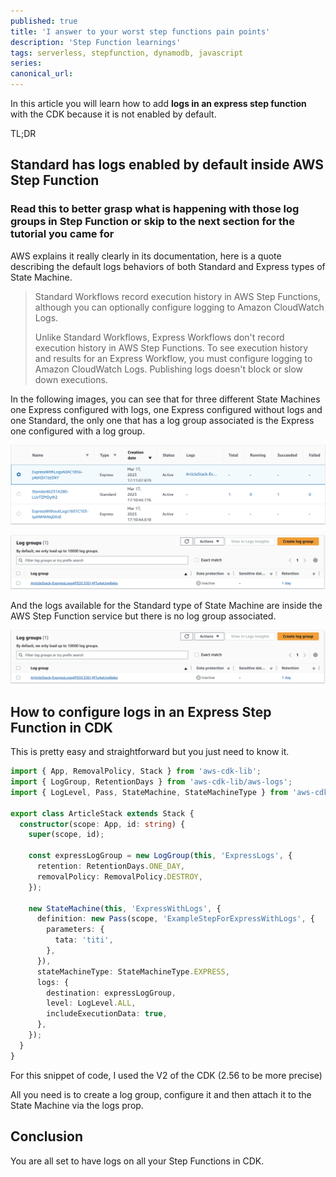 ```yaml
---
published: true
title: 'I answer to your worst step functions pain points'
description: 'Step Function learnings'
tags: serverless, stepfunction, dynamodb, javascript
series:
canonical_url:
---
```


In this article you will learn how to add **logs in an express step function** with the CDK because it is not enabled by default.

TL;DR

## Standard has logs enabled by default inside AWS Step Function
### Read this to better grasp what is happening with those log groups in Step Function or skip to the next section for the tutorial you came for

AWS explains it really clearly in its documentation, here is a quote describing the default logs behaviors of both Standard and Express types of State Machine.

>Standard Workflows record execution history in AWS Step Functions, although you can optionally configure logging to Amazon CloudWatch Logs.
>
>Unlike Standard Workflows, Express Workflows don't record execution history in AWS Step Functions. To see execution history and results for an Express Workflow, you must configure logging to Amazon CloudWatch Logs. Publishing logs doesn't block or slow down executions.

In the following images, you can see that for three different State Machines one Express configured with logs, one Express configured without logs and one Standard, the only one that has a log group associated is the Express one configured with a log group.

![Three types of state machine](./assets/three-types-of-state-machine.png 'Three types of state machine')

![One log group associated to one of the Express State machine](./assets/one-log-group.png 'One log group associated to one of the Express State machine')

And the logs available for the Standard type of State Machine are inside the AWS Step Function service but there is no log group associated.

![Logs of Standard State Machine is in the AWS Step Function service](./assets/one-log-group.png 'Logs of Standard State Machine is in the AWS Step Function service')

## How to configure logs in an Express Step Function in CDK

This is pretty easy and straightforward but you just need to know it.

```ts
import { App, RemovalPolicy, Stack } from 'aws-cdk-lib';
import { LogGroup, RetentionDays } from 'aws-cdk-lib/aws-logs';
import { LogLevel, Pass, StateMachine, StateMachineType } from 'aws-cdk-lib/aws-stepfunctions';

export class ArticleStack extends Stack {
  constructor(scope: App, id: string) {
    super(scope, id);

    const expressLogGroup = new LogGroup(this, 'ExpressLogs', {
      retention: RetentionDays.ONE_DAY,
      removalPolicy: RemovalPolicy.DESTROY,
    });

    new StateMachine(this, 'ExpressWithLogs', {
      definition: new Pass(scope, 'ExampleStepForExpressWithLogs', {
        parameters: {
          tata: 'titi',
        },
      }),
      stateMachineType: StateMachineType.EXPRESS,
      logs: {
        destination: expressLogGroup,
        level: LogLevel.ALL,
        includeExecutionData: true,
      },
    });
  }
}
```

For this snippet of code, I used the V2 of the CDK (2.56 to be more precise)

All you need is to create a log group, configure it and then attach it to the State Machine via the logs prop.

## Conclusion

You are all set to have logs on all your Step Functions in CDK.
